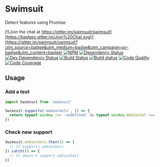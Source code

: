 # Swimsuit

Detect features using Promise

[![Join the chat at https://gitter.im/swimsuit/swimsuit](https://badges.gitter.im/Join%20Chat.svg)](https://gitter.im/swimsuit/swimsuit?utm_source=badge&utm_medium=badge&utm_campaign=pr-badge&utm_content=badge)
[![NPM](https://img.shields.io/npm/v/swimsuit.svg)](https://www.npmjs.com/package/swimsuit)
[![Dependency Status](https://img.shields.io/david/swimsuit/swimsuit.svg)](https://david-dm.org/swimsuit/swimsuit)
[![Dev Dependency Status](https://img.shields.io/david/dev/swimsuit/swimsuit.svg)](https://david-dm.org/swimsuit/swimsuit#info=devDependencies&view=table)
[![Build Status](https://img.shields.io/codeship/1ac0e5b0-a2ba-0132-7804-02cfa213237c.svg)](https://codeship.com/projects/65816/)
[![Build status](https://ci.appveyor.com/api/projects/status/husqw2o1u2xirdi6?svg=true)](https://ci.appveyor.com/project/eddiemoore/swimsuit)
[![Code Quality](https://img.shields.io/codacy/1673d58a3a564253a83189ba53dd68c6.svg)](https://www.codacy.com/app/swimsuit/swimsuit)
[![Code Coverage](https://img.shields.io/codecov/c/github/swimsuit/swimsuit.svg)](http://codecov.io/github/swimsuit/swimsuit?branch=master)

## Usage

### Add a test

```js
import Swimsuit from 'swimsuit'

Swimsuit.supports('websockets', () => {
  return typeof window !== 'undefined' && typeof window.WebSocket !== 'undefined'
})
```

### Check new support

```js
Swimsuit.websockets.then(() => {
  // It supports websockets
}).catch(() => {
  // It doesn't support websockets
})
```

